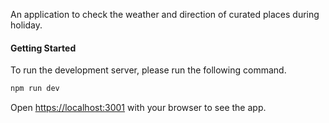 An application to check the weather and direction of curated places during holiday. 

#### Getting Started

To run the development server, please run the following command.

```bash
npm run dev
```

Open [https://localhost:3001](http://localhost:3000) with your browser to see the app.

